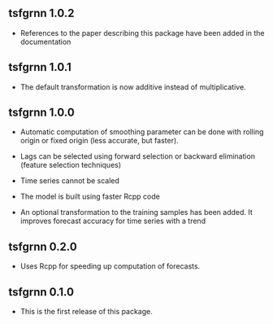 ## tsfgrnn 1.0.2

* References to the paper describing this package have been added in the documentation

## tsfgrnn 1.0.1

* The default transformation is now additive instead of multiplicative.

## tsfgrnn 1.0.0

* Automatic computation of smoothing parameter can be done with rolling origin or fixed origin (less accurate, but faster).

* Lags can be selected using forward selection or backward elimination (feature selection techniques)

* Time series cannot be scaled

* The model is built using faster Rcpp code

* An optional transformation to the training samples has been added. It improves forecast accuracy for time series with a trend

## tsfgrnn 0.2.0

* Uses Rcpp for speeding up computation of forecasts.


## tsfgrnn 0.1.0

* This is the first release of this package.

